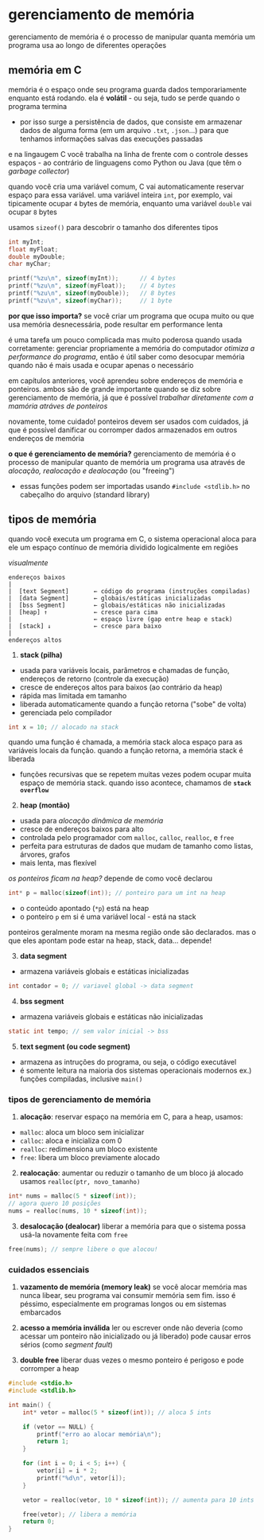 # gerenciamento de memória
gerenciamento de memória é o processo de manipular quanta memória um programa usa ao longo de diferentes operações

## memória em C
memória é o espaço onde seu programa guarda dados temporariamente enquanto está rodando. ela é **volátil** - ou seja, tudo se perde quando o programa termina
* por isso surge a persistência de dados, que consiste em armazenar dados de alguma forma (em um arquivo `.txt`, `.json`...) para que tenhamos informações salvas das execuções passadas

e na lingaugem C você trabalha na linha de frente com o controle desses espaços - ao contrário de linguagens como Python ou Java (que têm o *garbage collector*)

quando você cria uma variável comum, C vai automaticamente reservar espaço para essa variável. uma variável inteira `int`, por exemplo, vai tipicamente ocupar `4` bytes de memória, enquanto uma variável `double` vai ocupar `8` bytes

usamos `sizeof()` para descobrir o tamanho dos diferentes tipos
```c
int myInt;
float myFloat;
double myDouble;
char myChar;

printf("%zu\n", sizeof(myInt));      // 4 bytes
printf("%zu\n", sizeof(myFloat));    // 4 bytes
printf("%zu\n", sizeof(myDouble));   // 8 bytes
printf("%zu\n", sizeof(myChar));     // 1 byte
```

**por que isso importa?**
se você criar um programa que ocupa muito ou que usa memória desnecessária, pode resultar em performance lenta

é uma tarefa um pouco complicada mas muito poderosa quando usada corretamente: gerenciar propriamente a memória do computador *otimiza a performance do programa*, então é útil saber como desocupar memória quando não é mais usada e ocupar apenas o necessário

em capítulos anteriores, você aprendeu sobre endereços de memória e ponteiros. ambos são de grande importante quando se diz sobre gerenciamento de memória, já que é possível *trabalhar diretamente com a mamória atráves de ponteiros*

novamente, tome cuidado! ponteiros devem ser usados com cuidados, já que é possível danificar ou corromper dados armazenados em outros endereços de memória

**o que é gerenciamento de memória?**
gerenciamento de memória é o processo de manipular quanto de memória um programa usa através de *alocação, realocação e dealocação* (ou "freeing")
* essas funções podem ser importadas usando `#include <stdlib.h>` no cabeçalho do arquivo (standard library)

## tipos de memória
quando você executa um programa em C, o sistema operacional aloca para ele um espaço contínuo de memória dividido logicalmente em regiões

*visualmente*
```less
endereços baixos
|
|  [text Segment]       ← código do programa (instruções compiladas)
|  [data Segment]       ← globais/estáticas inicializadas
|  [bss Segment]        ← globais/estáticas não inicializadas
|  [heap] ↑             ← cresce para cima
|                       ← espaço livre (gap entre heap e stack)
|  [stack] ↓            ← cresce para baixo
|
endereços altos
```

1. **stack (pilha)**
* usada para variáveis locais, parâmetros e chamadas de função, endereços de retorno (controle da execução)
* cresce de endereços altos para baixos (ao contrário da heap)
* rápida mas limitada em tamanho
* liberada automaticamente quando a função retorna ("sobe" de volta)
* gerenciada pelo compilador
```c
int x = 10; // alocado na stack
```

quando uma função é chamada, a memória stack aloca espaço para as variáveis locais da função. quando a função retorna, a memória stack é liberada
* funções recursivas que se repetem muitas vezes podem ocupar muita espaço de memória stack. quando isso acontece, chamamos de **`stack overflow`**

2. **heap (montão)**
* usada para *alocação dinâmica de memória*
* cresce de endereços baixos para alto
* controlada pelo programador com `malloc`, `calloc`, `realloc`, e `free`
* perfeita para estruturas de dados que mudam de tamanho como listas, árvores, grafos
* mais lenta, mas flexível

*os ponteiros ficam na heap?* depende de como você declarou
```c
int* p = malloc(sizeof(int)); // ponteiro para um int na heap
```
* o conteúdo apontado (`*p`) está na heap
* o ponteiro `p` em si é uma variável local - está na stack

ponteiros geralmente moram na mesma região onde são declarados. mas o que eles apontam pode estar na heap, stack, data... depende!

3. **data segment**
* armazena variáveis globais e estáticas inicializadas
```c
int contador = 0; // variavel global -> data segment
```

4. **bss segment**
* armazena variáveis globais e estáticas não inicializadas
```c
static int tempo; // sem valor inicial -> bss
```

5. **text segment (ou code segment)**
* armazena as intruções do programa, ou seja, o código executável
* é somente leitura na maioria dos sistemas operacionais modernos 
ex.) funções compiladas, inclusive `main()`

### tipos de gerenciamento de memória

1. **alocação**: reservar espaço na memória
em C, para a heap, usamos:
* `malloc`: aloca um bloco sem inicializar
* `calloc`: aloca e inicializa com 0
* `realloc`: redimensiona um bloco existente
* `free`: libera um bloco previamente alocado

2. **realocação**: aumentar ou reduzir o tamanho de um bloco já alocado
usamos `realloc(ptr, novo_tamanho)`
```c
int* nums = malloc(5 * sizeof(int));
// agora quero 10 posições
nums = realloc(nums, 10 * sizeof(int));
```

3. **desalocação (dealocar)**
liberar a memória para que o sistema possa usá-la novamente
feita com `free`
```c
free(nums); // sempre libere o que alocou!
```

### cuidados essenciais
1. **vazamento de memória (memory leak)**
se você alocar memória mas nunca libear, seu programa vai consumir memória sem fim. isso é péssimo, especialmente em programas longos ou em sistemas embarcados

2. **acesso a memória inválida**
ler ou escrever onde não deveria (como acessar um ponteiro não inicializado ou já liberado) pode causar erros sérios (como *segment fault*)

3. **double free**
liberar duas vezes o mesmo ponteiro é perigoso e pode corromper a heap

```c
#include <stdio.h>
#include <stdlib.h>

int main() {
    int* vetor = malloc(5 * sizeof(int)); // aloca 5 ints

    if (vetor == NULL) {
        printf("erro ao alocar memória\n");
        return 1;
    }

    for (int i = 0; i < 5; i++) {
        vetor[i] = i * 2;
        printf("%d\n", vetor[i]);
    }

    vetor = realloc(vetor, 10 * sizeof(int)); // aumenta para 10 ints

    free(vetor); // libera a memória
    return 0;
}
```
